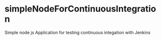 # simpleNodeForContinuousIntegration
Simple node js Application for testing continuous integation with Jenkins
